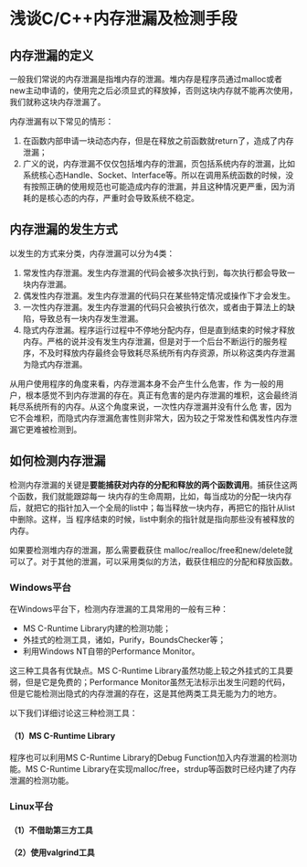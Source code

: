 # 浅谈C/C++内存泄漏及检测手段

## 内存泄漏的定义

一般我们常说的内存泄漏是指堆内存的泄漏。堆内存是程序员通过malloc或者new主动申请的，使用完之后必须显式的释放掉，否则这块内存就不能再次使用，我们就称这块内存泄漏了。

内存泄漏有以下常见的情形：

1. 在函数内部申请一块动态内存，但是在释放之前函数就return了，造成了内存泄漏；
2. 广义的说，内存泄漏不仅仅包括堆内存的泄漏，页包括系统内存的泄漏，比如系统核心态Handle、Socket、Interface等。所以在调用系统函数的时候，没有按照正确的使用规范也可能造成内存的泄漏，并且这种情况更严重，因为消耗的是核心态的内存，严重时会导致系统不稳定。

## 内存泄漏的发生方式

以发生的方式来分类，内存泄漏可以分为4类：

1. 常发性内存泄漏。发生内存泄漏的代码会被多次执行到，每次执行都会导致一块内存泄漏。
2. 偶发性内存泄漏。发生内存泄漏的代码只在某些特定情况或操作下才会发生。
3. 一次性内存泄漏。发生内存泄漏的代码只会被执行依次，或者由于算法上的缺陷，导致总有一块内存发生泄漏。
4. 隐式内存泄漏。程序运行过程中不停地分配内存，但是直到结束的时候才释放内存。严格的说并没有发生内存泄漏，但是对于一个后台不断运行的服务程序，不及时释放内存最终会导致耗尽系统所有内存资源，所以称这类内存泄漏为隐式内存泄漏。

从用户使用程序的角度来看，内存泄漏本身不会产生什么危害，作 为一般的用户，根本感觉不到内存泄漏的存在。真正有危害的是内存泄漏的堆积，这会最终消耗尽系统所有的内存。从这个角度来说，一次性内存泄漏并没有什么危 害，因为它不会堆积，而隐式内存泄漏危害性则非常大，因为较之于常发性和偶发性内存泄漏它更难被检测到。

## 如何检测内存泄漏

检测内存泄漏的关键是**要能捕获对内存的分配和释放的两个函数调用**。捕获住这两个函数，我们就能跟踪每一 块内存的生命周期，比如，每当成功的分配一块内存后，就把它的指针加入一个全局的list中；每当释放一块内存，再把它的指针从list中删除。这样，当 程序结束的时候，list中剩余的指针就是指向那些没有被释放的内存。

如果要检测堆内存的泄漏，那么需要截获住 malloc/realloc/free和new/delete就可以了。对于其他的泄漏，可以采用类似的方法，截获住相应的分配和释放函数。

### Windows平台

在Windows平台下，检测内存泄漏的工具常用的一般有三种：

- MS C-Runtime Library内建的检测功能；
- 外挂式的检测工具，诸如，Purify，BoundsChecker等；
- 利用Windows NT自带的Performance Monitor。

这三种工具各有优缺点。MS C-Runtime Library虽然功能上较之外挂式的工具要弱，但是它是免费的；Performance Monitor虽然无法标示出发生问题的代码，但是它能检测出隐式的内存泄漏的存在，这是其他两类工具无能为力的地方。

以下我们详细讨论这三种检测工具：

#### （1）MS C-Runtime Library

程序也可以利用MS C-Runtime Library的Debug Function加入内存泄漏的检测功能。MS C-Runtime Library在实现malloc/free，strdup等函数时已经内建了内存泄漏的检测功能。

### Linux平台

#### （1）不借助第三方工具

[如何在linux下检测内存泄漏]: https://www.ibm.com/developerworks/cn/linux/l-mleak/

#### （2）使用valgrind工具


